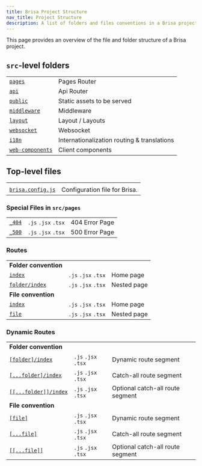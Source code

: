 ```yaml
---
title: Brisa Project Structure
nav_title: Project Structure
description: A list of folders and files conventions in a Brisa project
---
```


This page provides an overview of the file and folder structure of a Brisa project.

## `src`-level folders

|                                                                                      |                                             |
| ------------------------------------------------------------------------------------ | ------------------------------------------- |
| [`pages`](/docs/building-your-application/routing#pages)                             | Pages Router                                |
| [`api`](/docs/building-your-application/routing#api)                                 | Api Router                                  |
| [`public`](/docs/building-your-application/optimizing/static-assets)                 | Static assets to be served                  |
| [`middleware`](/docs/building-your-application/configuring/middleware)               | Middleware                                  |
| [`layout`](/docs/building-your-application/configuring/layout)                       | Layout / Layouts                            |
| [`websocket`](/docs/building-your-application/configuring/websocket)                 | Websocket                                   |
| [`i18n`](/docs/building-your-application/configuring/i18n)                           | Internationalization routing & translations |
| [`web-components`](/docs/building-your-application/component-details/web-components) | Client components                           |

## Top-level files

|                                                              |                               |
| ------------------------------------------------------------ | ----------------------------- |
|                                                              |                               |
| [`brisa.config.js`](/docs/app/api-reference/brisa-config-js) | Configuration file for Brisa. |

### Special Files in `src/pages`

|                                                                               |                     |                |
| ----------------------------------------------------------------------------- | ------------------- | -------------- |
| [`_404`](/docs/pages/building-your-application/routing/custom-error#404-page) | `.js` `.jsx` `.tsx` | 404 Error Page |
| [`_500`](/docs/pages/building-your-application/routing/custom-error#500-page) | `.js` `.jsx` `.tsx` | 500 Error Page |

### Routes

|                                                                                                |                     |             |
| ---------------------------------------------------------------------------------------------- | ------------------- | ----------- |
| **Folder convention**                                                                          |                     |             |
| [`index`](/docs/pages/building-your-application/routing/pages-and-layouts#index-routes)        | `.js` `.jsx` `.tsx` | Home page   |
| [`folder/index`](/docs/pages/building-your-application/routing/pages-and-layouts#index-routes) | `.js` `.jsx` `.tsx` | Nested page |
| **File convention**                                                                            |                     |             |
| [`index`](/docs/pages/building-your-application/routing/pages-and-layouts#index-routes)        | `.js` `.jsx` `.tsx` | Home page   |
| [`file`](/docs/pages/building-your-application/routing/pages-and-layouts)                      | `.js` `.jsx` `.tsx` | Nested page |

### Dynamic Routes

|                                                                                                                   |                     |                                  |
| ----------------------------------------------------------------------------------------------------------------- | ------------------- | -------------------------------- |
| **Folder convention**                                                                                             |                     |                                  |
| [`[folder]/index`](/docs/pages/building-your-application/routing/dynamic-routes)                                  | `.js` `.jsx` `.tsx` | Dynamic route segment            |
| [`[...folder]/index`](/docs/pages/building-your-application/routing/dynamic-routes#catch-all-segments)            | `.js` `.jsx` `.tsx` | Catch-all route segment          |
| [`[[...folder]]/index`](/docs/pages/building-your-application/routing/dynamic-routes#optional-catch-all-segments) | `.js` `.jsx` `.tsx` | Optional catch-all route segment |
| **File convention**                                                                                               |                     |                                  |
| [`[file]`](/docs/pages/building-your-application/routing/dynamic-routes)                                          | `.js` `.jsx` `.tsx` | Dynamic route segment            |
| [`[...file]`](/docs/pages/building-your-application/routing/dynamic-routes#catch-all-segments)                    | `.js` `.jsx` `.tsx` | Catch-all route segment          |
| [`[[...file]]`](/docs/pages/building-your-application/routing/dynamic-routes#optional-catch-all-segments)         | `.js` `.jsx` `.tsx` | Optional catch-all route segment |
